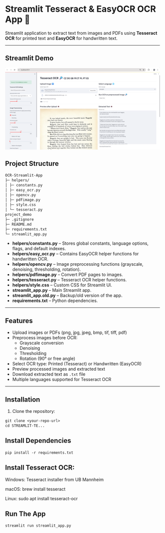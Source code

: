 # Streamlit Tesseract & EasyOCR OCR App 📝

Streamlit application to extract text from images and PDFs using **Tesseract OCR** for printed text and **EasyOCR** for handwritten text.

---

## Streamlit Demo

![App Screenshot](project_demo/streamlit%20demo.png)


## Project Structure

```
OCR-Streamlit-App
├─ helpers/
│ ├─ constants.py
│ ├─ easy_ocr.py
│ ├─ opencv.py
│ ├─ pdfimage.py
│ ├─ style.css
│ └─ tesseract.py
project_demo
├─ .gitignore
├─ README.md
├─ requirements.txt
└─ streamlit_app.py
```

- **helpers/constants.py** – Stores global constants, language options, flags, and default indexes.  
- **helpers/easy_ocr.py** – Contains EasyOCR helper functions for handwritten OCR.  
- **helpers/opencv.py** – Image preprocessing functions (grayscale, denoising, thresholding, rotation).  
- **helpers/pdfimage.py** – Convert PDF pages to images.  
- **helpers/tesseract.py** – Tesseract OCR helper functions.  
- **helpers/style.css** – Custom CSS for Streamlit UI.  
- **streamlit_app.py** – Main Streamlit app.  
- **streamlit_app.old.py** – Backup/old version of the app.  
- **requirements.txt** – Python dependencies.

---

## Features

- Upload images or PDFs (png, jpg, jpeg, bmp, tif, tiff, pdf)  
- Preprocess images before OCR:
  - Grayscale conversion  
  - Denoising  
  - Thresholding  
  - Rotation (90° or free angle)  
- Select OCR type: Printed (Tesseract) or Handwritten (EasyOCR)  
- Preview processed images and extracted text  
- Download extracted text as `.txt` file  
- Multiple languages supported for Tesseract OCR

---

## Installation

1. Clone the repository:

```
git clone <your-repo-url>
cd STREAMLIT-TE...
```
## Install Dependencies

```
pip install -r requirements.txt
```

## Install Tesseract OCR:

Windows: Tesseract installer from UB Mannheim

macOS: brew install tesseract

Linux: sudo apt install tesseract-ocr

## Run The App
```
streamlit run streamlit_app.py

